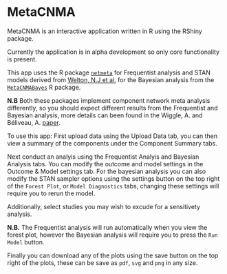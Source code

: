 # MetaCNMA
MetaCNMA is an interactive application written in R using the RShiny package.

Currently the application is in alpha development so only core functionality is present.

This app uses the R package  [`netmeta`]() for Frequentist analysis and STAN models derived from [Welton, N.J et al.](https://doi.org/10.1093/aje/kwp014) for the Bayesian analysis from the [`MetaCNMABayes`](https://github.com/CRSU-Apps/MetaCNMABayes) R package. 

**N.B** Both these packages implement component network meta analysis differently, so you should expect different results from the Frequentist and Bayesian analysis, more details can been found in the Wiggle, A. and Béliveau, A. [paper](https://doi.org/10.1002/sim.9520).

To use this app:
First upload data using the Upload Data tab, you can then view a summary of the components under the Component Summary tabs.

Next conduct an analyis using the Frequentist Analyis and Bayesian Analysis tabs. You can modify the outcome and model settings in the Outcome & Model settings tab. For the bayesian analysis you can also modify the STAN sampler options using the settings button on the top right of the `Forest Plot`, or `Model Diagnostics` tabs, changing these settings will require you to rerun the model.

Additionally, select studies you may wish to excude for a sensitivety analysis.

**N.B.** The Frequentist analysis will run automatically when you view the forest plot, however the Bayesian analysis will require you to press the `Run Model` button.

Finally you can download any of the plots using the save button on the top right of the plots, these can be save as `pdf`, `svg` and `png` in any size.